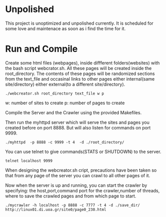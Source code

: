 # Unpolished
This project is unoptimized and unpolished currently. It is scheduled for some love and maintenace as soon as i find the time for it.

# Run and Compile
Create some html files (webpages), inside diffferent folders(websites) with the bash script webcrator.sh. All these pages will be created inside the root_directory. The contents of these pages will be randomized sections from the text_file and occasinal links to other pages either internal(same site/directory) either external(to a different site/directory).
```
./webcreator.sh root_directory text_file w p
```
w: number of sites to create
p: number of pages to create

Compile the Server and the Crawler using the provided Makefiles.

Then run the myhttpd server which will serve the sites and pages you created before on port 8888.
But will also listen for commands on port 9999.
```
./myhttpd  -p 8888 -c 9999 -t 4  -d ./root_directory/
```
You can use telnet to give commands(STATS or SHUTDOWN) to the server.
```
telnet localhost 9999
```

 When designing the webcreator.sh cript, precautions have been taken so that from any page of the server you can crawl to all other pages of it.
 
 Now when the server is up and running, you can start the crawler by specifying: the host,port,command port for the crawler,number of threads, where to save the crawled pages and from which page to start.
 ```
 ./mycrawler -h localhost -p 8888 -c 7777 -t 4 -d ./save_dir/ http://linux01.di.uoa.gr/site0/page0_230.html
```
